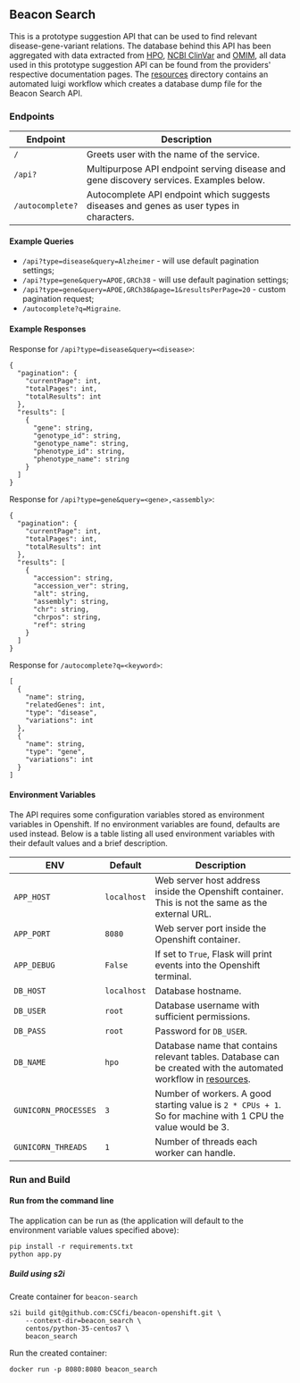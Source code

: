 ## Beacon Search

This is a prototype suggestion API that can be used to find relevant disease-gene-variant relations. The database behind this API has been aggregated with data extracted from [HPO](https://hpo.jax.org/app/), [NCBI ClinVar](https://www.ncbi.nlm.nih.gov/clinvar/) and [OMIM](https://omim.org/), all data used in this prototype suggestion API can be found from the providers' respective documentation pages. The [resources](resources) directory contains an automated luigi workflow which creates a database dump file for the Beacon Search API.

### Endpoints
| Endpoint | Description |
| --- | --- |
| `/` | Greets user with the name of the service. |
| `/api?` | Multipurpose API endpoint serving disease and gene discovery services. Examples below. |
| `/autocomplete?` | Autocomplete API endpoint which suggests diseases and genes as user types in characters. |

#### Example Queries

* `/api?type=disease&query=Alzheimer` - will use default pagination settings;
* `/api?type=gene&query=APOE,GRCh38` - will use default pagination settings;
* `/api?type=gene&query=APOE,GRCh38&page=1&resultsPerPage=20`  - custom pagination request;
* `/autocomplete?q=Migraine`.

#### Example Responses

Response for `/api?type=disease&query=<disease>`:
```
{
  "pagination": {
    "currentPage": int,
    "totalPages": int,
    "totalResults": int
  },
  "results": [
    {
      "gene": string,
      "genotype_id": string,
      "genotype_name": string,
      "phenotype_id": string,
      "phenotype_name": string
    }
  ]
}
```

Response for `/api?type=gene&query=<gene>,<assembly>`:

```
{
  "pagination": {
    "currentPage": int,
    "totalPages": int,
    "totalResults": int
  },
  "results": [
    {
      "accession": string,
      "accession_ver": string,
      "alt": string,
      "assembly": string,
      "chr": string,
      "chrpos": string,
      "ref": string
    }
  ]
}
```

Response for `/autocomplete?q=<keyword>`:

```
[
  {
    "name": string,
    "relatedGenes": int,
    "type": "disease",
    "variations": int
  },
  {
    "name": string,
    "type": "gene",
    "variations": int
  }
]
```

#### Environment Variables
The API requires some configuration variables stored as environment variables in Openshift. If no environment variables are found, defaults are used instead. Below is a table listing all used environment variables with their default values and a brief description.

| ENV | Default | Description |
| --- | --- | --- |
| `APP_HOST` | `localhost` | Web server host address inside the Openshift container. This is not the same as the external URL. |
| `APP_PORT` | `8080` | Web server port inside the Openshift container. |
| `APP_DEBUG` | `False` | If set to `True`, Flask will print events into the Openshift terminal. |
| `DB_HOST` | `localhost` | Database hostname. |
| `DB_USER` | `root` | Database username with sufficient permissions. |
| `DB_PASS` | `root` | Password for `DB_USER`. |
| `DB_NAME` | `hpo` | Database name that contains relevant tables. Database can be created with the automated workflow in [resources](resources). |
| `GUNICORN_PROCESSES` | `3` | Number of workers. A good starting value is `2 * CPUs + 1`. So for machine with 1 CPU the value would be 3. |
| `GUNICORN_THREADS` | `1` | Number of threads each worker can handle. |


### Run and Build

#### Run from the command line

The application can be run as (the application will default to the environment variable values specified above):

```
pip install -r requirements.txt
python app.py
```

##### Build using s2i

Create container for `beacon-search`
```
s2i build git@github.com:CSCfi/beacon-openshift.git \
    --context-dir=beacon_search \
    centos/python-35-centos7 \
    beacon_search
```

Run the created container:
```
docker run -p 8080:8080 beacon_search
```
